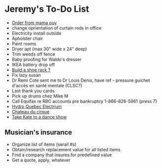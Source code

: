 # Jeremy's To-Do List

- [Order from mama ouy](https://www.instagram.com/mama.ouy/)
- change oprientation of curtain rods in office
- Electricity install outside
- Apholster chair
- Paint rooms
- Dryer apt (max 30" wide x 24" deep)
- Trim weeds off fence
- Baby proofing for Waldo's dresser
- IKEA battery drop off
- [Build a shoe rack ?](https://www.youtube.com/watch?v=EWs8dlkZrtQ)
- Fix lazy susan
- Dr Remi Cote sent me to Dr Louis Denis, have ref - pressure guichet d'accès en santé mentale (CLSC?)
- Last thank you cards
- Pick up drums chez Mike M
- Call Equifax re RBC accounts pre bankruptcy 1-866-828-5961 (press 7)
- [Hydro Quebec Electrium](http://www.hydroquebec.com/visit/monteregie/electrium.html)
- [Chateau du cirque](https://www.chateau-cirque.com/)
- [Take Kate to a dance show](https://www.quebecdanse.org/)

## Musician's insurance

- Organize list of items (serail #s)
- Obtain/research replacement value for all listed items
- Find a company that insures for predefined value
- Get a quote, apply, whatever
